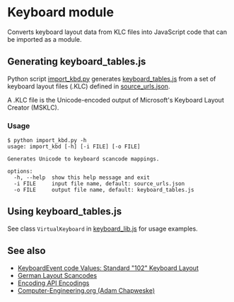 # Keyboard module

Converts keyboard layout data from KLC files into JavaScript code that can be imported as a module.

## Generating keyboard_tables.js

Python script [import_kbd.py](import_kbd.py) generates [keyboard_tables.js](keyboard_tables.js) from a set of keyboard layout files (.KLC) defined in [source_urls.json](source_urls.json).

A .KLC file is the Unicode-encoded output of Microsoft's Keyboard Layout Creator (MSKLC).

### Usage

    $ python import_kbd.py -h
    usage: import_kbd [-h] [-i FILE] [-o FILE]

    Generates Unicode to keyboard scancode mappings.

    options:
      -h, --help  show this help message and exit
      -i FILE     input file name, default: source_urls.json
      -o FILE     output file name, default: keyboard_tables.js

## Using keyboard_tables.js

See class `VirtualKeyboard` in [keyboard_lib.js](keyboard_lib.js) for usage examples.

## See also

- [KeyboardEvent code Values: Standard "102" Keyboard Layout](https://www.w3.org/TR/uievents-code/#keyboard-102)
- [German Layout Scancodes](https://kbdlayout.info/KBDGR/scancodes)
- [Encoding API Encodings](https://developer.mozilla.org/en-US/docs/Web/API/Encoding_API/Encodings)
- [Computer-Engineering.org (Adam Chapweske)](https://web.archive.org/web/20180302004814/https://computer-engineering.org/)
